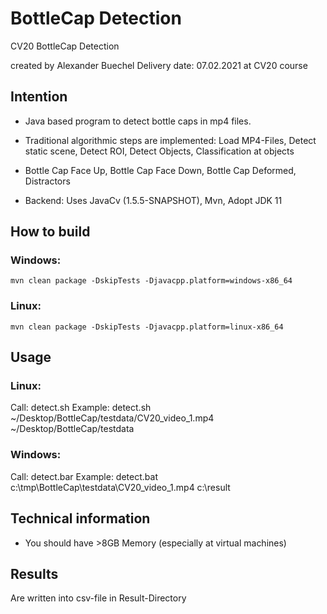 # BottleCap Detection
CV20 BottleCap Detection

created by Alexander Buechel
Delivery date: 07.02.2021 at CV20 course

## Intention

* Java based program to detect bottle caps in mp4 files.
* Traditional algorithmic steps are implemented: Load MP4-Files, Detect static scene, Detect ROI, Detect Objects, Classification at objects
* Bottle Cap Face Up, Bottle Cap Face Down, Bottle Cap Deformed, Distractors

* Backend: Uses JavaCv (1.5.5-SNAPSHOT), Mvn, Adopt JDK 11

## How to build

### Windows:
```shell
mvn clean package -DskipTests -Djavacpp.platform=windows-x86_64
```

### Linux:
```shell
mvn clean package -DskipTests -Djavacpp.platform=linux-x86_64
```
## Usage

### Linux:
Call: detect.sh <Path-to-mp4-file> <Path-to-result-dir>
Example: detect.sh ~/Desktop/BottleCap/testdata/CV20_video_1.mp4 ~/Desktop/BottleCap/testdata

### Windows:
Call: detect.bar <Path-to-mp4-file> <Path-to-result-dir>
Example: detect.bat c:\\tmp\\BottleCap\\testdata\\CV20_video_1.mp4 c:\\result

## Technical information
* You should have >8GB Memory (especially at virtual machines)

## Results

Are written into csv-file in Result-Directory

